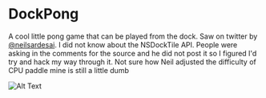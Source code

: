 # DockPong
A cool little pong game that can be played from the dock. Saw on twitter by [@neilsardesai](https://twitter.com/neilsardesai/status/1362890469970214917). I did not know about the NSDockTile API. People were asking in the comments for the source and he did not post it so I figured I'd try and hack my way through it. Not sure how Neil adjusted the difficulty of CPU paddle mine is still a little dumb


![Alt Text](https://lh3.googleusercontent.com/zq_axNyYbbfmitV1ukzx0CIUAgs-4MmMEh_uDtMiGmekRwufMEJZyvq6qBFN8qriFvwjudwBk55qhHV9Ali5O3C7el4wCaVTjsrGq5rqlZZu2aQ6RlXJw5OgX03gYAlpbJt0D5I32A=w2400)
